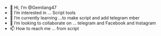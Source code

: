 - 👋 Hi, I’m @Gemilang47
- 👀 I’m interested in ... Script tools
- 🌱 I’m currently learning ...to make script and add telegram mber
- 💞️ I’m looking to collaborate on ... telegram and Facebook and Instagram
- 📫 How to reach me ... from script


<!---
Gemilang47/Gemilang47 is a ✨ special ✨ repository because its `README.md` (this file) appears on your GitHub profile.
You can click the Preview link to take a look at your changes.
--->
